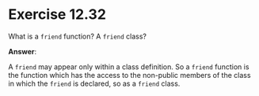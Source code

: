 # Exercise 12.32

What is a `friend` function? A `friend` class?

**Answer**:

A `friend` may appear only within a class definition. So a `friend` function is the function which has the access to the non-public members of the class in which the `friend` is declared, so as a `friend` class.